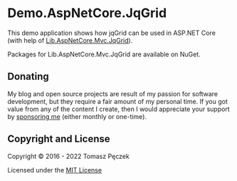 # Demo.AspNetCore.JqGrid

This demo application shows how jqGrid can be used in ASP.NET Core (with help of [Lib.AspNetCore.Mvc.JqGrid](https://github.com/tpeczek/Lib.AspNetCore.Mvc.JqGrid)).

Packages for Lib.AspNetCore.Mvc.JqGrid are available on NuGet.

## Donating

My blog and open source projects are result of my passion for software development, but they require a fair amount of my personal time. If you got value from any of the content I create, then I would appreciate your support by [sponsoring me](https://github.com/sponsors/tpeczek) (either monthly or one-time).

## Copyright and License

Copyright © 2016 - 2022 Tomasz Pęczek

Licensed under the [MIT License](https://github.com/tpeczek/Demo.AspNetCore.JqGrid/blob/master/LICENSE.md)
